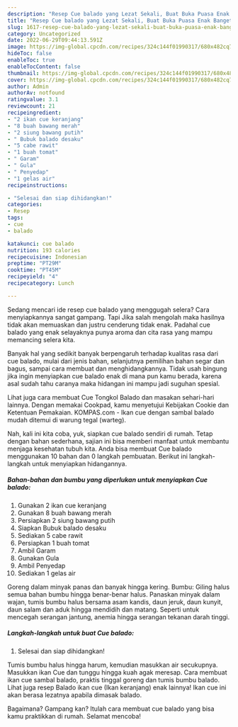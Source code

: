 ```yaml
---
description: "Resep Cue balado yang Lezat Sekali, Buat Buka Puasa Enak Banget"
title: "Resep Cue balado yang Lezat Sekali, Buat Buka Puasa Enak Banget"
slug: 1617-resep-cue-balado-yang-lezat-sekali-buat-buka-puasa-enak-banget
category: Uncategorized
date: 2022-06-29T09:44:13.591Z
image: https://img-global.cpcdn.com/recipes/324c144f01990317/680x482cq70/cue-balado-foto-resep-utama.jpg
hideToc: false
enableToc: true
enableTocContent: false
thumbnail: https://img-global.cpcdn.com/recipes/324c144f01990317/680x482cq70/cue-balado-foto-resep-utama.jpg
cover: https://img-global.cpcdn.com/recipes/324c144f01990317/680x482cq70/cue-balado-foto-resep-utama.jpg
author: Admin
authorAv: notfound
ratingvalue: 3.1
reviewcount: 21
recipeingredient:
- "2 ikan cue keranjang"
- "8 buah bawang merah"
- "2 siung bawang putih"
- " Bubuk balado desaku"
- "5 cabe rawit"
- "1 buah tomat"
- " Garam"
- " Gula"
- " Penyedap"
- "1 gelas air"
recipeinstructions:

- "Selesai dan siap dihidangkan!"
categories:
- Resep
tags:
- cue
- balado

katakunci: cue balado 
nutrition: 193 calories
recipecuisine: Indonesian
preptime: "PT29M"
cooktime: "PT45M"
recipeyield: "4"
recipecategory: Lunch

---
```



Sedang mencari ide resep cue balado yang menggugah selera? Cara menyiapkannya sangat gampang. Tapi Jika salah mengolah maka hasilnya tidak akan memuaskan dan justru cenderung tidak enak. Padahal cue balado yang enak selayaknya punya aroma dan cita rasa yang mampu memancing selera kita.


Banyak hal yang sedikit banyak berpengaruh terhadap kualitas rasa dari cue balado, mulai dari jenis bahan, selanjutnya pemilihan bahan segar dan bagus, sampai cara membuat dan menghidangkannya. Tidak usah bingung jika ingin menyiapkan cue balado enak di mana pun kamu berada, karena asal sudah tahu caranya maka hidangan ini mampu jadi suguhan spesial.

Lihat juga cara membuat Cue Tongkol Balado dan masakan sehari-hari lainnya. Dengan memakai Cookpad, kamu menyetujui Kebijakan Cookie dan Ketentuan Pemakaian. KOMPAS.com - Ikan cue dengan sambal balado mudah ditemui di warung tegal (warteg).


Nah, kali ini kita coba, yuk, siapkan cue balado sendiri di rumah. Tetap dengan bahan sederhana, sajian ini bisa memberi manfaat untuk membantu menjaga kesehatan tubuh kita. Anda bisa membuat Cue balado menggunakan 10 bahan dan 0 langkah pembuatan. Berikut ini langkah-langkah untuk menyiapkan hidangannya.

<!--inarticleads1-->

##### Bahan-bahan dan bumbu yang diperlukan untuk menyiapkan Cue balado:

1. Gunakan 2 ikan cue keranjang
1. Gunakan 8 buah bawang merah
1. Persiapkan 2 siung bawang putih
1. Siapkan  Bubuk balado desaku
1. Sediakan 5 cabe rawit
1. Persiapkan 1 buah tomat
1. Ambil  Garam
1. Gunakan  Gula
1. Ambil  Penyedap
1. Sediakan 1 gelas air


Goreng dalam minyak panas dan banyak hingga kering. Bumbu: Giling halus semua bahan bumbu hingga benar-benar halus. Panaskan minyak dalam wajan, tumis bumbu halus bersama asam kandis, daun jeruk, daun kunyit, daun salam dan aduk hingga mendidih dan matang. Seperti untuk mencegah serangan jantung, anemia hingga serangan tekanan darah tinggi. 

<!--inarticleads2-->

##### Langkah-langkah untuk buat Cue balado:


1. Selesai dan siap dihidangkan!

Tumis bumbu halus hingga harum, kemudian masukkan air secukupnya. Masukkan ikan Cue dan tunggu hingga kuah agak meresap. Cara membuat ikan cue sambal balado, praktis tinggal goreng dan tumis bumbu balado. Lihat juga resep Balado ikan cue (Ikan keranjang) enak lainnya! Ikan cue ini akan berasa lezatnya apabila dimasak balado. 

Bagaimana? Gampang kan? Itulah cara membuat cue balado yang bisa kamu praktikkan di rumah. Selamat mencoba!
